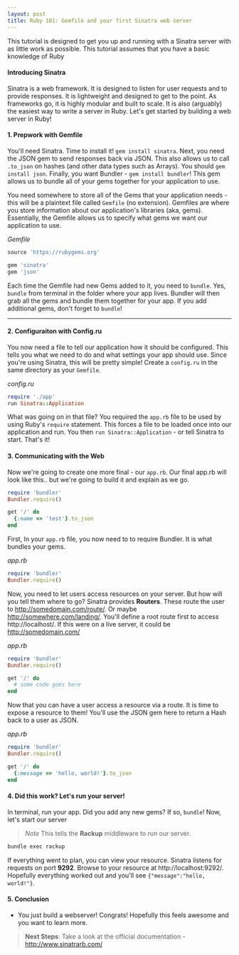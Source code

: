 ```yaml
---
layout: post
title: Ruby 101: Gemfile and your first Sinatra web server
---
```


This tutorial is designed to get you up and running with a Sinatra server with as little work as possible. This tutorial assumes that you have a basic knowledge of Ruby



#### Introducing Sinatra

Sinatra is a web framework. It is designed to listen for user requests and to provide responses. It is lightweight and designed to get to the point. As frameworks go, it is highly modular and built to scale. It is also (arguably) the easiest way to write a server in Ruby. Let's get started by building a web server in Ruby!

#### 1. Prepwork with Gemfile

You'll need Sinatra. Time to install it! `gem install sinatra`. Next, you need the JSON gem to send responses back via JSON. This also allows us to call `.to_json` on hashes (and other data types such as Arrays). You should `gem install json`. Finally, you want Bundler - `gem install bundler`! This gem allows us to bundle all of your gems together for your application to use.

You need somewhere to store all of the Gems that your application needs - this will be a plaintext file called `Gemfile` (no extension). Gemfiles are where you store information about our application's libraries (aka, gems). Essentially, the Gemfile allows us to specify what gems we want our application to use.

*Gemfile*

```ruby
source 'https://rubygems.org'

gem 'sinatra'
gem 'json'
```

Each time the Gemfile had new Gems added to it, you need to `bundle`. Yes, `bundle` from terminal in the folder where your app lives. Bundler will then grab all the gems and bundle them together for your app. If you add additional gems, don't forget to `bundle`!


---

#### 2. Configuraiton with Config.ru

You now need a file to tell our application how it should be configured. This tells you what we need to do and what settings your app should use. Since you're using Sinatra, this will be pretty simple! Create a `config.ru` in the same directory as your `Gemfile`.

*config.ru*

```ruby
require './app'
run Sinatra::Application
```

What was going on in that file? You required the `app.rb` file to be used by using Ruby's `require` statement. This forces a file to be loaded once into our application and run. You then `run Sinatra::Application` - or tell Sinatra to start. That's it!


#### 3. Communicating with the Web

Now we're going to create one more final - our `app.rb`. Our final app.rb will look like this.. but we're going to build it and explain as we go.

```ruby
require 'bundler'
Bundler.require()

get '/' do
  {:name => 'test'}.to_json
end
```

First, In your `app.rb` file, you now need to to require Bundler. It is what bundles your gems. 

*app.rb*

```ruby
require 'bundler'
Bundler.require()
```

Now, you need to let users access resources on your server. But how will you tell them where to go? Sinatra provides **Routers**. These route the user to http://somedomain.com/route/. Or maybe http://somewhere.com/landing/. You'll define a root route first to access http://localhost/. If this were on a live server, it could be http://somedomain.com/

*app.rb*

```ruby
require 'bundler'
Bundler.require()

get '/' do
  # some code goes here
end
```

Now that you can have a user access a resource via a route. It is time to expose a resource to them! You'll use the JSON gem here to return a Hash back to a user as JSON.

*app.rb*

```ruby
require 'bundler'
Bundler.require()

get '/' do
  {:message => 'hello, world!'}.to_json
end
```

#### 4. Did this work? Let's run your server!

In terminal, run your app. Did you add any new gems? If so, `bundle`! Now, let's start our server

> *Note* This tells the **Rackup** middleware to run our server.

```bash
bundle exec rackup
```

If everything went to plan, you can view your resource. Sinatra listens for requests on port **9292**. Browse to your resource at http://localhost:9292/. Hopefully everything worked out and you'll see `{"message":"hello, world!"}`.


#### 5. Conclusion

* You just build a webserver! Congrats! Hopefully this feels awesome and you want to learn more.

> **Next Steps**: Take a look at the official documentation - http://www.sinatrarb.com/